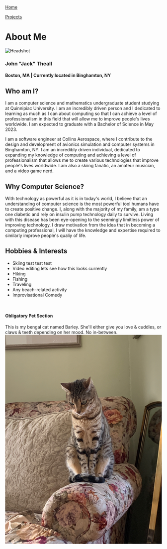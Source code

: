[Home](./)

[Projects](./projects.md)

# About Me

![Headshot](./assets/images/Theall_Headshot.jpg)

### John "Jack" Theall
#### Boston, MA | Currently located in Binghamton, NY


## Who am I?

I am a computer science and mathematics undergraduate student studying at Quinnipiac University. I am an incredibly
driven person and I dedicated to learning as much as I can about computing so
that I can achieve a level of professionalism in this field that will allow
me to improve people's lives worldwide. I am expected to graduate with a Bachelor of Science in May 2023.

I am a software engineer at Collins Aerospace, where I contribute to the design and development of avionics simulation
and computer systems in Binghamton, NY. I am an incredibly driven individual, dedicated to expanding my knowledge of
computing and achieving a level of professionalism that allows me to create various technologies that improve people's lives worldwide.
I am also a skiing fanatic, an amateur musician, and a video game nerd.  

## Why Computer Science?

With technology as powerful as it is in today's world, I believe that an understanding of computer science
is the most powerful tool humans have to create positive change. I, along with the majority of my family,
am a type one diabetic and rely on insulin pump technology daily to survive. Living with this disease
has been eye-opening to the seemingly limitless power of improving technology. I draw motivation from the idea that
in becoming a computing professional, I will have the knowledge and expertise required to similarly improve people's qualiy of life.

## Hobbies & Interests

- Skiing
    test test test
- Video editing
    lets see how this looks currently
- Hiking
- Fishing
- Traveling
- Any beach-related activity
- Improvisational Comedy

<br />

#### Obligatory Pet Section

This is my bengal cat named Barley. She'll either give you love & cuddles, or claws & teeth depending on her mood. No in-between.
![Barley](./assets/images/barley.JPG)


